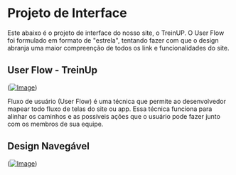 
# Projeto de Interface

Este abaixo é o projeto de interface do nosso site, o TreinUP. O User Flow foi formulado em formato de "estrela", tentando fazer com que o design abranja uma maior compreenção de todos os link e funcionalidades do site.

## User Flow - TreinUp

([![Image](https://github.com/user-attachments/assets/0ea64188-f0a6-404d-bef3-68ef43f22ef2)](https://private-user-images.githubusercontent.com/203654213/431456885-0ea64188-f0a6-404d-bef3-68ef43f22ef2.JPG?))

Fluxo de usuário (User Flow) é uma técnica que permite ao desenvolvedor mapear todo fluxo de telas do site ou app. Essa técnica funciona para alinhar os caminhos e as possíveis ações que o usuário pode fazer junto com os membros de sua equipe.

## Design Navegável

([![Image](https://github.com/user-attachments/assets/0ea64188-f0a6-404d-bef3-68ef43f22ef2)](https://private-user-images.githubusercontent.com/203654213/431456885-0ea64188-f0a6-404d-bef3-68ef43f22ef2.JPG?))
